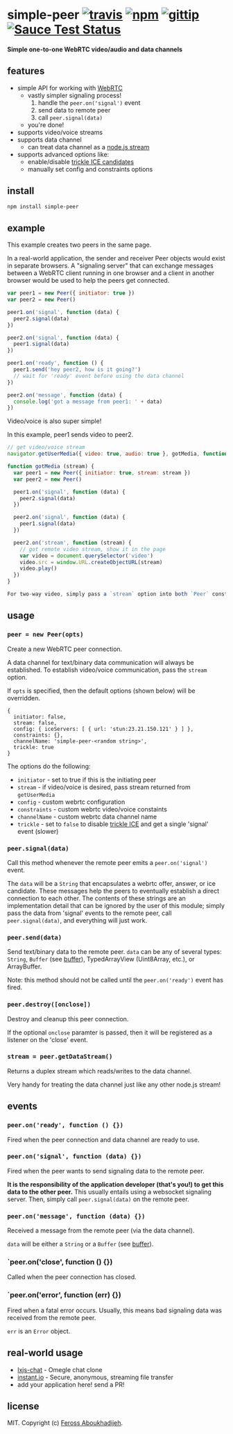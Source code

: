 # simple-peer [![travis](https://img.shields.io/travis/feross/simple-peer.svg)](https://travis-ci.org/feross/simple-peer) [![npm](https://img.shields.io/npm/v/simple-peer.svg)](https://npmjs.org/package/simple-peer) [![gittip](https://img.shields.io/gittip/feross.svg)](https://www.gittip.com/feross/) [![Sauce Test Status](https://saucelabs.com/browser-matrix/feross-simple-peer.svg)](https://saucelabs.com/u/feross-simple-peer)

#### Simple one-to-one WebRTC video/audio and data channels

## features

- simple API for working with [WebRTC](https://en.wikipedia.org/wiki/WebRTC)
  - vastly simpler signaling process!
    1. handle the `peer.on('signal')` event
    2. send data to remote peer
    3. call `peer.signal(data)`
  - you're done!
- supports video/voice streams
- supports data channel
  - can treat data channel as a [node.js stream](http://nodejs.org/api/stream.html)
- supports advanced options like:
  - enable/disable [trickle ICE candidates](http://webrtchacks.com/trickle-ice/)
  - manually set config and constraints options

## install

```
npm install simple-peer
```

## example

This example creates two peers in the same page.

In a real-world application, the sender and receiver Peer objects would exist in separate browsers. A "signaling server" that can exchange messages between a WebRTC client running in one browser and a client in another browser would be used to help the peers get connected.

```js
var peer1 = new Peer({ initiator: true })
var peer2 = new Peer()

peer1.on('signal', function (data) {
  peer2.signal(data)
})

peer2.on('signal', function (data) {
  peer1.signal(data)
})

peer1.on('ready', function () {
  peer1.send('hey peer2, how is it going?')
  // wait for 'ready' event before using the data channel
})

peer2.on('message', function (data) {
  console.log('got a message from peer1: ' + data)
})
```

Video/voice is also super simple!

In this example, peer1 sends video to peer2.

```js
// get video/voice stream
navigator.getUserMedia({ video: true, audio: true }, gotMedia, function () {})

function gotMedia (stream) {
  var peer1 = new Peer({ initiator: true, stream: stream })
  var peer2 = new Peer()

  peer1.on('signal', function (data) {
    peer2.signal(data)
  })

  peer2.on('signal', function (data) {
    peer1.signal(data)
  })

  peer2.on('stream', function (stream) {
    // got remote video stream, show it in the page
    var video = document.querySelector('video')
    video.src = window.URL.createObjectURL(stream)
    video.play()
  })
}

For two-way video, simply pass a `stream` option into both `Peer` constructors. Simple!

```

## usage

### `peer = new Peer(opts)`

Create a new WebRTC peer connection.

A data channel for text/binary data communication will always be established. To establish video/voice communication, pass the `stream` option.

If `opts` is specified, then the default options (shown below) will be overridden.

```
{
  initiator: false,
  stream: false,
  config: { iceServers: [ { url: 'stun:23.21.150.121' } ] },
  constraints: {},
  channelName: 'simple-peer-<random string>',
  trickle: true
}
```

The options do the following:

- `initiator` - set to true if this is the initiating peer
- `stream` - if video/voice is desired, pass stream returned from `getUserMedia`
- `config` - custom webrtc configuration
- `constraints` - custom webrtc video/voice constaints
- `channelName` - custom webrtc data channel name
- `trickle` - set to `false` to disable [trickle ICE](http://webrtchacks.com/trickle-ice/) and get a single 'signal' event (slower)

### `peer.signal(data)`

Call this method whenever the remote peer emits a `peer.on('signal')` event.

The `data` will be a `String` that encapsulates a webrtc offer, answer, or ice candidate. These messages help the peers to eventually establish a direct connection to each other. The contents of these strings are an implementation detail that can be ignored by the user of this module; simply pass the data from 'signal' events to the remote peer, call `peer.signal(data)`, and everything will just work.

### `peer.send(data)`

Send text/binary data to the remote peer. `data` can be any of several types: `String`, `Buffer` (see [buffer](https://github.com/feross/buffer)), TypedArrayView (Uint8Array, etc.), or ArrayBuffer.

Note: this method should not be called until the `peer.on('ready')` event has fired.

### `peer.destroy([onclose])`

Destroy and cleanup this peer connection.

If the optional `onclose` paramter is passed, then it will be registered as a listener on the 'close' event.

### `stream = peer.getDataStream()`

Returns a duplex stream which reads/writes to the data channel.

Very handy for treating the data channel just like any other node.js stream!


## events

### `peer.on('ready', function () {})`

Fired when the peer connection and data channel are ready to use.

### `peer.on('signal', function (data) {})`

Fired when the peer wants to send signaling data to the remote peer.

**It is the responsibility of the application developer (that's you!) to get this data to the other peer.** This usually entails using a websocket signaling server. Then, simply call `peer.signal(data)` on the remote peer.

### `peer.on('message', function (data) {})`

Received a message from the remote peer (via the data channel).

`data` will be either a `String` or a `Buffer` (see [buffer](https://github.com/feross/buffer)).

### `peer.on('close', function () {})

Called when the peer connection has closed.

### `peer.on('error', function (err) {})

Fired when a fatal error occurs. Usually, this means bad signaling data was received from the remote peer.

`err` is an `Error` object.

## real-world usage

- [lxjs-chat](https://github.com/feross/lxjs-chat) - Omegle chat clone
- [instant.io](https://github.com/feross/instant.io) - Secure, anonymous, streaming file transfer
- add your application here! send a PR!

## license

MIT. Copyright (c) [Feross Aboukhadijeh](http://feross.org).
